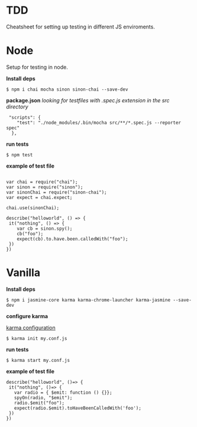 # TDD

Cheatsheet for setting up testing in different JS enviroments.



# Node 

Setup for testing in node.

**Install deps**

```
$ npm i chai mocha sinon sinon-chai --save-dev
```


**package.json** *looking for testfiles with .spec.js extension in the src directory*
```
 "scripts": {
    "test": "./node_modules/.bin/mocha src/**/*.spec.js --reporter spec"
  },
 ```
 
 **run tests**
 ```
 $ npm test
 ```
  
  **example of test file**
 ```
 
var chai = require("chai");
var sinon = require("sinon");
var sinonChai = require("sinon-chai");
var expect = chai.expect;
    
chai.use(sinonChai);

describe("helloworld", () => {
  it("nothing", () => {
     var cb = sinon.spy();
     cb("foo");
     expect(cb).to.have.been.calledWith("foo");
  })
})
 
 ```
 
 
 # Vanilla
 
**Install deps**

```
$ npm i jasmine-core karma karma-chrome-launcher karma-jasmine --save-dev
```


**configure karma**

[karma configuration](http://karma-runner.github.io/1.0/intro/configuration.html)

```
$ karma init my.conf.js
```


**run tests**
```
$ karma start my.conf.js
```

**example of test file**
```
describe("helloworld", ()=> {
 it("nothing", ()=> {
   var radio = { $emit: function () {}};
   spyOn(radio, "$emit");
   radio.$emit("foo");
   expect(radio.$emit).toHaveBeenCalledWith('foo');
 })
})

```

 
